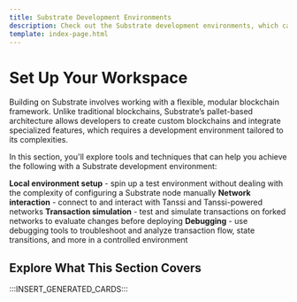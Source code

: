 ```yaml
---
title: Substrate Development Environments
description: Check out the Substrate development environments, which can be used to develop, test, and debug a Tanssi appchain in a local development environment.
template: index-page.html
---
```


# Set Up Your Workspace

Building on Substrate involves working with a flexible, modular blockchain framework. Unlike traditional blockchains, Substrate’s pallet-based architecture allows developers to create custom blockchains and integrate specialized features, which requires a development environment tailored to its complexities.

In this section, you'll explore tools and techniques that can help you achieve the following with a Substrate development environment:

**Local environment setup** - spin up a test environment without dealing with the complexity of configuring a Substrate node manually
**Network interaction** - connect to and interact with Tanssi and Tanssi-powered networks
**Transaction simulation** - test and simulate transactions on forked networks to evaluate changes before deploying
**Debugging** - use debugging tools to troubleshoot and analyze transaction flow, state transitions, and more in a controlled environment

## Explore What This Section Covers

:::INSERT_GENERATED_CARDS:::
